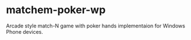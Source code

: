 matchem-poker-wp
================

Arcade style match-N game with poker hands implementaion for Windows Phone devices.
